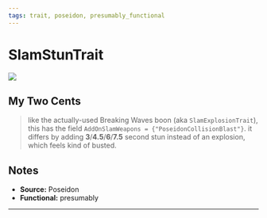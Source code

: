 ```yaml
---
tags: trait, poseidon, presumably_functional
---
```

<!-- end front matter -->
# SlamStunTrait 
![](Poseidon_08_Large.png)

## My Two Cents
> like the actually-used Breaking Waves boon (aka `SlamExplosionTrait`), this has the field `AddOnSlamWeapons = {"PoseidonCollisionBlast"}`. it differs by adding **3**/**4.5**/**6**/**7.5** second stun instead of an explosion, which feels kind of busted.

## Notes
* **Source:** Poseidon
* **Functional:** presumably

---